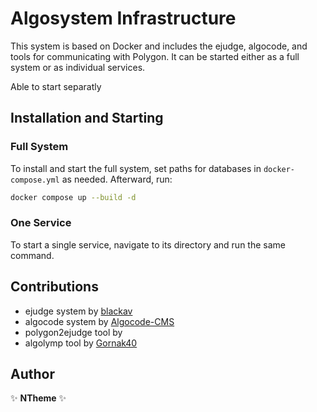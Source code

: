 # Algosystem Infrastructure

This system is based on Docker and includes the ejudge, algocode, and tools for communicating with Polygon. It can be started either as a full system or as individual services.

Able to start separatly

## Installation and Starting

### Full System

To install and start the full system, set paths for databases in `docker-compose.yml` as needed. Afterward, run:

```bash
docker compose up --build -d
```

### One Service

To start a single service, navigate to its directory and run the same command.

## Contributions

- ejudge system by [blackav](https://github.com/blackav/)
- algocode system by [Algocode-CMS](https://github.com/Algocode-CMS)
- polygon2ejudge tool by [](https://github.com/grphil/)
- algolymp tool by [Gornak40](https://github.com/Gornak40/)

## Author

✨ **NTheme** ✨  
